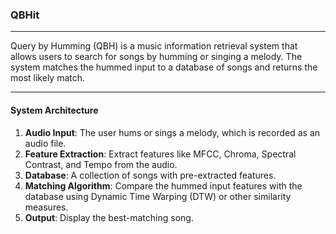 ### **QBHit**

---
Query by Humming (QBH) is a music information retrieval system that allows users to search for songs by humming or singing a melody. The system matches the hummed input to a database of songs and returns the most likely match. 

---
#### **System Architecture**

1. **Audio Input**: The user hums or sings a melody, which is recorded as an audio file.
2. **Feature Extraction**: Extract features like MFCC, Chroma, Spectral Contrast, and Tempo from the audio.
3. **Database**: A collection of songs with pre-extracted features.
4. **Matching Algorithm**: Compare the hummed input features with the database using Dynamic Time Warping (DTW) or other similarity measures.
5. **Output**: Display the best-matching song.


